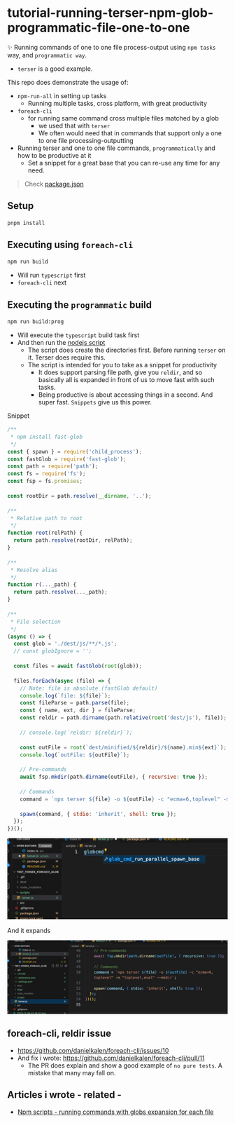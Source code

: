 # tutorial-running-terser-npm-glob-programmatic-file-one-to-one

✨ Running commands of one to one file process-output using `npm tasks` way, and `programmatic way`.

- `terser` is a good example.

This repo does demonstrate the usage of:

- `npm-run-all` in setting up tasks
  - Running multiple tasks, cross platform, with great productivity
- `foreach-cli`
  - for running same command cross multiple files matched by a glob
    - we used that with `terser`
    - We often would need that in commands that support only a one to one file processing-outputting
- Running terser and one to one file commands, `programmatically` and how to be productive at it
  - Set a snippet for a great base that you can re-use any time for any need.

> Check [package.json](package.json)

## Setup

```bash
pnpm install
```

## Executing using `foreach-cli`

```bash
npm run build
```

- Will run `typescript` first
- `foreach-cli` next

## Executing the `programmatic` build

```bash
npm run build:prog
```

- Will execute the `typescript` build task first
- And then run the [nodejs script](scripts/terser.js)
  - The script does create the directories first. Before running `terser` on it. Terser does require this.
  - The script is intended for you to take as a snippet for productivity
    - It does support parsing file path, give you `reldir`, and so basically all is expanded in front of us to move fast with such tasks.
    - Being productive is about accessing things in a second. And super fast. `Snippets` give us this power.

Snippet

```js
/**
 * npm install fast-glob
 */
const { spawn } = require('child_process');
const fastGlob = require('fast-glob');
const path = require('path');
const fs = require('fs');
const fsp = fs.promises;

const rootDir = path.resolve(__dirname, '..');

/**
 * Relative path to root
 */
function root(relPath) {
  return path.resolve(rootDir, relPath);
}

/**
 * Resolve alias
 */
function r(..._path) {
  return path.resolve(..._path);
}

/**
 * File selection
 */
(async () => {
  const glob = './dest/js/**/*.js';
  // const globIgnore = '';

  const files = await fastGlob(root(glob));

  files.forEach(async (file) => {
    // Note: file is absolute (fastGlob default)
    console.log(`file: ${file}`);
    const fileParse = path.parse(file);
    const { name, ext, dir } = fileParse;
    const reldir = path.dirname(path.relative(root('dest/js'), file));

    // console.log(`reldir: ${reldir}`);

    const outFile = root(`dest/minified/${reldir}/${name}.min${ext}`);
    console.log(`outFile: ${outFile}`);

    // Pre-commands
    await fsp.mkdir(path.dirname(outFile), { recursive: true });

    // Commands
    command = `npx terser ${file} -o ${outFile} -c "ecma=6,toplevel" -m "toplevel,eval" --mkdir`;

    spawn(command, { stdio: 'inherit', shell: true });
  });
})();
```

![](imgs/2023-11-08-01-16-47.png)

And it expands

![](imgs/2023-11-08-01-17-26.png)

## foreach-cli, reldir issue

- https://github.com/danielkalen/foreach-cli/issues/10
- And fix i wrote: https://github.com/danielkalen/foreach-cli/pull/11
  - The PR does explain and show a good example of `no pure tests`. A mistake that many may fall on.

## Articles i wrote - related -

- [Npm scripts - running commands with globs expansion for each file](https://medium.com/@allalmohamedlamine/npm-scripts-running-commands-with-globs-expansion-for-each-file-46efc17b80bb)